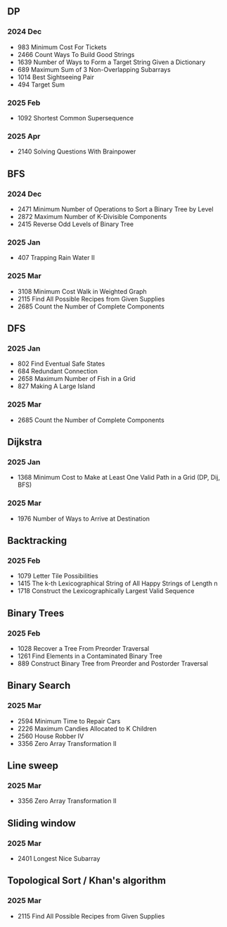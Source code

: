 ## DP
### 2024 Dec
- 983 Minimum Cost For Tickets
- 2466 Count Ways To Build Good Strings
- 1639 Number of Ways to Form a Target String Given a Dictionary
- 689 Maximum Sum of 3 Non-Overlapping Subarrays
- 1014 Best Sightseeing Pair
- 494 Target Sum
### 2025 Feb
- 1092 Shortest Common Supersequence
### 2025 Apr
- 2140 Solving Questions With Brainpower

## BFS
### 2024 Dec
- 2471 Minimum Number of Operations to Sort a Binary Tree by Level
- 2872 Maximum Number of K-Divisible Components
- 2415 Reverse Odd Levels of Binary Tree  
### 2025 Jan
- 407 Trapping Rain Water II
### 2025 Mar
- 3108 Minimum Cost Walk in Weighted Graph
- 2115 Find All Possible Recipes from Given Supplies
- 2685 Count the Number of Complete Components

## DFS
### 2025 Jan
- 802 Find Eventual Safe States
- 684 Redundant Connection
- 2658 Maximum Number of Fish in a Grid
- 827 Making A Large Island
### 2025 Mar
- 2685 Count the Number of Complete Components

## Dijkstra
### 2025 Jan
- 1368 Minimum Cost to Make at Least One Valid Path in a Grid (DP, Dij, BFS)  
### 2025 Mar
- 1976 Number of Ways to Arrive at Destination

## Backtracking
### 2025 Feb
- 1079 Letter Tile Possibilities
- 1415 The k-th Lexicographical String of All Happy Strings of Length n
- 1718 Construct the Lexicographically Largest Valid Sequence  

## Binary Trees
### 2025 Feb
- 1028 Recover a Tree From Preorder Traversal
- 1261 Find Elements in a Contaminated Binary Tree
- 889 Construct Binary Tree from Preorder and Postorder Traversal

## Binary Search
### 2025 Mar
- 2594 Minimum Time to Repair Cars
- 2226 Maximum Candies Allocated to K Children
- 2560 House Robber IV
- 3356 Zero Array Transformation II

## Line sweep
### 2025 Mar
- 3356 Zero Array Transformation II

## Sliding window
### 2025 Mar
- 2401 Longest Nice Subarray

## Topological Sort / Khan's algorithm
### 2025 Mar
- 2115 Find All Possible Recipes from Given Supplies
